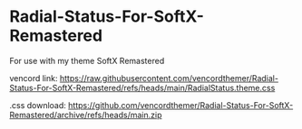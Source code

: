 # Radial-Status-For-SoftX-Remastered
For use with my theme SoftX Remastered

vencord link: https://raw.githubusercontent.com/vencordthemer/Radial-Status-For-SoftX-Remastered/refs/heads/main/RadialStatus.theme.css

.css download: https://github.com/vencordthemer/Radial-Status-For-SoftX-Remastered/archive/refs/heads/main.zip
